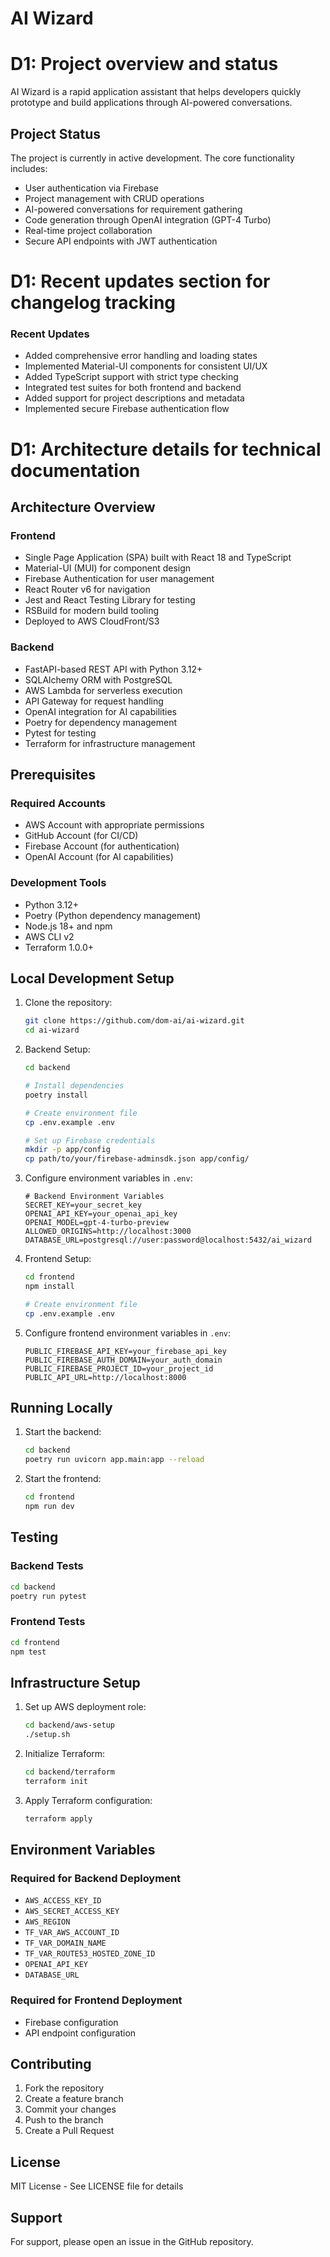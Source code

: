 # AI Wizard

# D1: Project overview and status
AI Wizard is a rapid application assistant that helps developers quickly prototype and build applications through AI-powered conversations.

## Project Status

The project is currently in active development. The core functionality includes:
- User authentication via Firebase
- Project management with CRUD operations
- AI-powered conversations for requirement gathering
- Code generation through OpenAI integration (GPT-4 Turbo)
- Real-time project collaboration
- Secure API endpoints with JWT authentication

# D1: Recent updates section for changelog tracking
### Recent Updates
- Added comprehensive error handling and loading states
- Implemented Material-UI components for consistent UI/UX
- Added TypeScript support with strict type checking
- Integrated test suites for both frontend and backend
- Added support for project descriptions and metadata
- Implemented secure Firebase authentication flow

# D1: Architecture details for technical documentation
## Architecture Overview

### Frontend
- Single Page Application (SPA) built with React 18 and TypeScript
- Material-UI (MUI) for component design
- Firebase Authentication for user management
- React Router v6 for navigation
- Jest and React Testing Library for testing
- RSBuild for modern build tooling
- Deployed to AWS CloudFront/S3

### Backend
- FastAPI-based REST API with Python 3.12+
- SQLAlchemy ORM with PostgreSQL
- AWS Lambda for serverless execution
- API Gateway for request handling
- OpenAI integration for AI capabilities
- Poetry for dependency management
- Pytest for testing
- Terraform for infrastructure management

## Prerequisites

### Required Accounts
- AWS Account with appropriate permissions
- GitHub Account (for CI/CD)
- Firebase Account (for authentication)
- OpenAI Account (for AI capabilities)

### Development Tools
- Python 3.12+
- Poetry (Python dependency management)
- Node.js 18+ and npm
- AWS CLI v2
- Terraform 1.0.0+

## Local Development Setup

1. Clone the repository:
   ```bash
   git clone https://github.com/dom-ai/ai-wizard.git
   cd ai-wizard
   ```

2. Backend Setup:
   ```bash
   cd backend

   # Install dependencies
   poetry install

   # Create environment file
   cp .env.example .env

   # Set up Firebase credentials
   mkdir -p app/config
   cp path/to/your/firebase-adminsdk.json app/config/
   ```

3. Configure environment variables in `.env`:
   ```
   # Backend Environment Variables
   SECRET_KEY=your_secret_key
   OPENAI_API_KEY=your_openai_api_key
   OPENAI_MODEL=gpt-4-turbo-preview
   ALLOWED_ORIGINS=http://localhost:3000
   DATABASE_URL=postgresql://user:password@localhost:5432/ai_wizard
   ```

4. Frontend Setup:
   ```bash
   cd frontend
   npm install

   # Create environment file
   cp .env.example .env
   ```

5. Configure frontend environment variables in `.env`:
   ```
   PUBLIC_FIREBASE_API_KEY=your_firebase_api_key
   PUBLIC_FIREBASE_AUTH_DOMAIN=your_auth_domain
   PUBLIC_FIREBASE_PROJECT_ID=your_project_id
   PUBLIC_API_URL=http://localhost:8000
   ```

## Running Locally

1. Start the backend:
   ```bash
   cd backend
   poetry run uvicorn app.main:app --reload
   ```

2. Start the frontend:
   ```bash
   cd frontend
   npm run dev
   ```

## Testing

### Backend Tests
```bash
cd backend
poetry run pytest
```

### Frontend Tests
```bash
cd frontend
npm test
```

## Infrastructure Setup

1. Set up AWS deployment role:
   ```bash
   cd backend/aws-setup
   ./setup.sh
   ```

2. Initialize Terraform:
   ```bash
   cd backend/terraform
   terraform init
   ```

3. Apply Terraform configuration:
   ```bash
   terraform apply
   ```

## Environment Variables

### Required for Backend Deployment
- `AWS_ACCESS_KEY_ID`
- `AWS_SECRET_ACCESS_KEY`
- `AWS_REGION`
- `TF_VAR_AWS_ACCOUNT_ID`
- `TF_VAR_DOMAIN_NAME`
- `TF_VAR_ROUTE53_HOSTED_ZONE_ID`
- `OPENAI_API_KEY`
- `DATABASE_URL`

### Required for Frontend Deployment
- Firebase configuration
- API endpoint configuration

## Contributing

1. Fork the repository
2. Create a feature branch
3. Commit your changes
4. Push to the branch
5. Create a Pull Request

## License

MIT License - See LICENSE file for details

## Support

For support, please open an issue in the GitHub repository.
